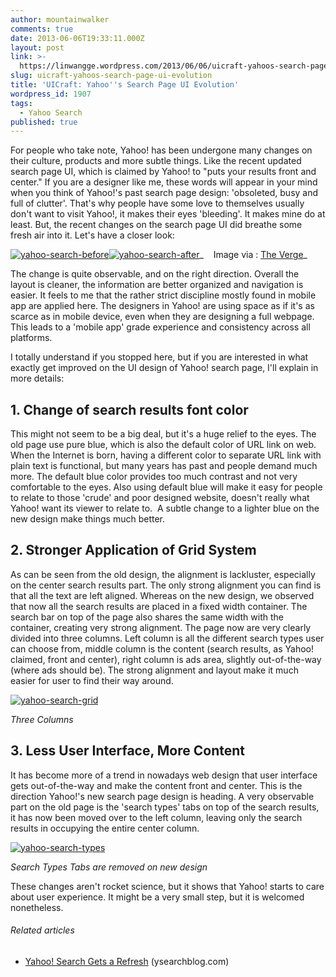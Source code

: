 ```yaml
---
author: mountainwalker
comments: true
date: 2013-06-06T19:33:11.000Z
layout: post
link: >-
  https://linwangge.wordpress.com/2013/06/06/uicraft-yahoos-search-page-ui-evolution/
slug: uicraft-yahoos-search-page-ui-evolution
title: 'UICraft: Yahoo''s Search Page UI Evolution'
wordpress_id: 1907
tags:
  - Yahoo Search
published: true
---
```


For people who take note, Yahoo! has been undergone many changes on their culture, products and more subtle things. Like the recent updated search page UI, which is claimed by Yahoo! to "puts your results front and center." If you are a designer like me, these words will appear in your mind when you think of Yahoo!'s past search page design: 'obsoleted, busy and full of clutter'. That's why people have some love to themselves usually don't want to visit Yahoo!, it makes their eyes 'bleeding'. It makes mine do at least. But, the recent changes on the search page UI did breathe some fresh air into it. Let's have a closer look:


[![yahoo-search-before](http://linwangge.files.wordpress.com/2013/06/yahoo-search-before.png)](http://linwangge.files.wordpress.com/2013/06/yahoo-search-before.png)[![yahoo-search-after](http://linwangge.files.wordpress.com/2013/06/yahoo-search-after.png)](http://linwangge.files.wordpress.com/2013/06/yahoo-search-after.png)_    Image via : [The Verge](http://www.theverge.com/2013/6/5/4398448/yahoo-web-search-page-redesigned)_


The change is quite observable, and on the right direction. Overall the layout is cleaner, the information are better organized and navigation is easier. It feels to me that the rather strict discipline mostly found in mobile app are applied here. The designers in Yahoo! are using space as if it's as scarce as in mobile device, even when they are designing a full webpage. This leads to a 'mobile app' grade experience and consistency across all platforms.

I totally understand if you stopped here, but if you are interested in what exactly get improved on the UI design of Yahoo! search page, I'll explain in more details:


## 1. Change of search results font color


This might not seem to be a big deal, but it's a huge relief to the eyes. The old page use pure blue, which is also the default color of URL link on web. When the Internet is born, having a different color to separate URL link with plain text is functional, but many years has past and people demand much more. The default blue color provides too much contrast and not very comfortable to the eyes. Also using default blue will make it easy for people to relate to those 'crude' and poor designed website, doesn't really what Yahoo! want its viewer to relate to.  A subtle change to a lighter blue on the new design make things much better.


## 2. Stronger Application of Grid System


As can be seen from the old design, the alignment is lackluster, especially on the center search results part. The only strong alignment you can find is that all the text are left aligned. Whereas on the new design, we observed that now all the search results are placed in a fixed width container. The search bar on top of the page also shares the same width with the container, creating very strong alignment. The page now are very clearly divided into three columns. Left column is all the different search types user can choose from, middle column is the content (search results, as Yahoo! claimed, front and center), right column is ads area, slightly out-of-the-way (where ads should be). The strong alignment and layout make it much easier for user to find their way around.

[![yahoo-search-grid](http://linwangge.files.wordpress.com/2013/06/yahoo-search-grid.png)](http://linwangge.files.wordpress.com/2013/06/yahoo-search-grid.png)




_Three Columns_





## 3. Less User Interface, More Content


It has become more of a trend in nowadays web design that user interface gets out-of-the-way and make the content front and center. This is the direction Yahoo!'s new search page design is heading. A very observable part on the old page is the 'search types' tabs on top of the search results, it has now been moved over to the left column, leaving only the search results in occupying the entire center column.


[![yahoo-search-types](http://linwangge.files.wordpress.com/2013/06/yahoo-search-types.png)](http://linwangge.files.wordpress.com/2013/06/yahoo-search-types.png)




_Search Types Tabs are removed on new design_


These changes aren't rocket science, but it shows that Yahoo! starts to care about user experience. It might be a very small step, but it is welcomed nonetheless.


###### Related articles





	
  * [Yahoo! Search Gets a Refresh](http://www.ysearchblog.com/2013/06/05/yahoo-search-gets-a-refresh/) (ysearchblog.com)
